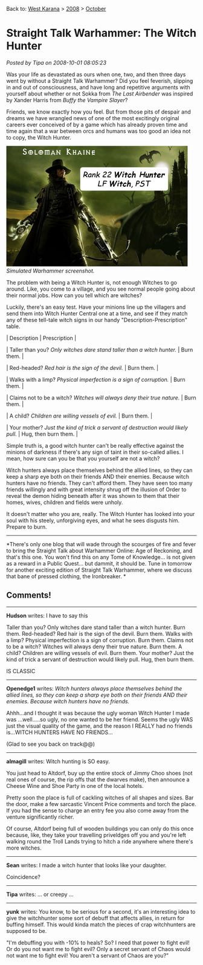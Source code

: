 Back to: [West Karana](/posts/westkarana.md) > [2008](/posts/2008/westkarana.md) > [October](./westkarana.md)
# Straight Talk Warhammer: The Witch Hunter

*Posted by Tipa on 2008-10-01 08:05:23*

Was your life as devastated as ours when one, two, and then three days went by without a Straight Talk Warhammer? Did you feel feverish, slipping in and out of consciousness, and have long and repetitive arguments with yourself about whether or not Sokka from *The Last Airbender* was inspired by Xander Harris from *Buffy the Vampire Slayer*?

Friends, we know exactly how you feel. But from those pits of despair and dreams we have wrangled news of one of the most excitingly original careers ever conceived of by a game which has already proven time and time again that a war between orcs and humans was too good an idea not to copy, the Witch Hunter.

![](../../../uploads/2008/10/witchhunter.jpg "witchhunter")  
*Simulated Warhammer screenshot.*

The problem with being a Witch Hunter is, not enough Witches to go around. Like, you come to a village, and you see normal people going about their normal jobs. How can you tell which are witches?

Luckily, there's an easy test. Have your minions line up the villagers and send them into Witch Hunter Central one at a time, and see if they match any of these tell-tale witch signs in our handy "Description-Prescription" table.





| Description | Prescription |

| Taller than you? *Only witches dare stand taller than a witch hunter.* | Burn them. |

| Red-headed? *Red hair is the sign of the devil.* | Burn them. |

| Walks with a limp? *Physical imperfection is a sign of corruption.* | Burn them. |

| Claims not to be a witch? *Witches will always deny their true nature.* | Burn them. |

| A child? *Children are willing vessels of evil.* | Burn them. |

| Your mother? *Just the kind of trick a servant of destruction would likely pull.* | Hug, then burn them. |





Simple truth is, a good witch hunter can't be really effective against the minions of darkness if there's any sign of taint in their so-called allies. I mean, how sure can you be that you yourself are not a witch?

Witch hunters always place themselves behind the allied lines, so they can keep a sharp eye both on their friends AND their enemies. Because witch hunters have no friends. They can't afford them. They have seen too many friends willingly and with great intensity shrug off the illusion of Order to reveal the demon hiding beneath after it was shown to them that their homes, wives, children and fields were unholy.

It doesn't matter who you are, really. The Witch Hunter has looked into your soul with his steely, unforgiving eyes, and what he sees disgusts him. Prepare to burn.

---

*There's only one blog that will wade through the scourges of fire and fever to bring the Straight Talk about Warhammer Online: Age of Reckoning, and that's this one. You won't find this on any Tome of Knowledge... is not given as a reward in a Public Quest... but dammit, it should be. Tune in tomorrow for another exciting edition of Straight Talk Warhammer, where we discuss that bane of pressed clothing, the Ironbreaker.
*
## Comments!

---

**Hudson** writes: I have to say this 

Taller than you? Only witches dare stand taller than a witch hunter. Burn them. 
Red-headed? Red hair is the sign of the devil. Burn them. 
Walks with a limp? Physical imperfection is a sign of corruption. Burn them. 
Claims not to be a witch? Witches will always deny their true nature. Burn them. 
A child? Children are willing vessels of evil. Burn them. 
Your mother? Just the kind of trick a servant of destruction would likely pull. Hug, then burn them. 

IS CLASSIC

---

**Openedge1** writes: *Witch hunters always place themselves behind the allied lines, so they can keep a sharp eye both on their friends AND their enemies. Because witch hunters have no friends.*

Ahhh...and I thought it was because the ugly woman Witch Hunter I made was ...well.....so ugly, no one wanted to be her friend.
Seems the ugly WAS just the visual quality of the game, and the reason I REALLY had no friends is...WITCH HUNTERS HAVE NO FRIENDS...

(Glad to see you back on track@@)

---

**almagill** writes: Witch hunting is SO easy.

You just head to Altdorf, buy up the entire stock of Jimmy Choo shoes (not real ones of course, the rip offs that the dwarves make), then announce a Cheese Wine and Shoe Party in one of the local hotels.

Pretty soon the place is full of cackling witches of all shapes and sizes. Bar the door, make a few sarcastic Vincent Price comments and torch the place. If you had the sense to charge an entry fee you also come away from the venture significantly richer.

Of course, Altdorf being full of wooden buildings you can only do this once because, like, they take your travelling priveldges off you and you're left walking round the Troll Lands trying to hitch a ride anywhere where there's more witches.

---

**Sean** writes: I made a witch hunter that looks like your daughter. 

Coincidence?

---

**Tipa** writes: ... or creepy ...

---

**yunk** writes: You know, to be serious for a second, it's an interesting idea to give the witchhunter some sort of debuff that affects allies, in return for buffing himself. This would kinda match the pieces of crap witchhunters are supposed to be.

"I'm debuffing you with -10% to heals? So? I need that power to fight evil! Or do you not want me to fight evil? Only a secret servant of Chaos would not want me to fight evil! You aren't a servant of Chaos are you?"

